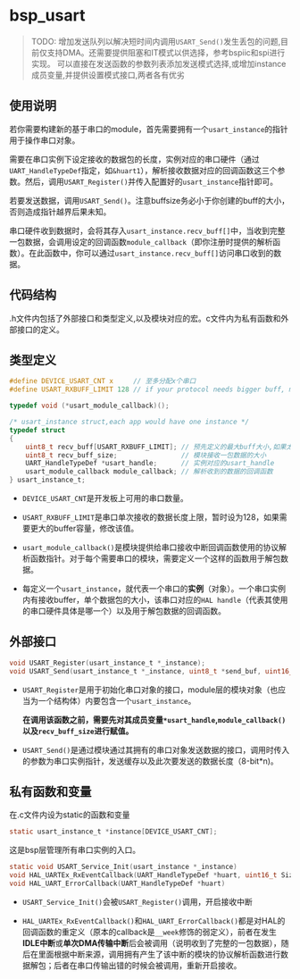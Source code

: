 # bsp_usart

> TODO: 增加发送队列以解决短时间内调用`USART_Send()`发生丢包的问题,目前仅支持DMA。还需要提供阻塞和IT模式以供选择，参考bspiic和spi进行实现。
> 可以直接在发送函数的参数列表添加发送模式选择,或增加instance成员变量,并提供设置模式接口,两者各有优劣

## 使用说明

若你需要构建新的基于串口的module，首先需要拥有一个`usart_instance`的指针用于操作串口对象。

需要在串口实例下设定接收的数据包的长度，实例对应的串口硬件（通过`UART_HandleTypeDef`指定，如`&huart1`），解析接收数据对应的回调函数这三个参数。然后，调用`USART_Register()`并传入配置好的`usart_instance`指针即可。

若要发送数据，调用`USART_Send()`。注意buffsize务必小于你创建的buff的大小，否则造成指针越界后果未知。

串口硬件收到数据时，会将其存入`usart_instance.recv_buff[]`中，当收到完整一包数据，会调用设定的回调函数`module_callback`（即你注册时提供的解析函数）。在此函数中，你可以通过`usart_instance.recv_buff[]`访问串口收到的数据。

## 代码结构

.h文件内包括了外部接口和类型定义,以及模块对应的宏。c文件内为私有函数和外部接口的定义。

## 类型定义

```c
#define DEVICE_USART_CNT x     // 至多分配x个串口
#define USART_RXBUFF_LIMIT 128 // if your protocol needs bigger buff, modify here

typedef void (*usart_module_callback)();

/* usart_instance struct,each app would have one instance */
typedef struct
{
    uint8_t recv_buff[USART_RXBUFF_LIMIT]; // 预先定义的最大buff大小,如果太小请修改USART_RXBUFF_LIMIT
    uint8_t recv_buff_size;                // 模块接收一包数据的大小
    UART_HandleTypeDef *usart_handle;      // 实例对应的usart_handle
    usart_module_callback module_callback; // 解析收到的数据的回调函数
} usart_instance_t;
```

- `DEVICE_USART_CNT`是开发板上可用的串口数量。

- `USART_RXBUFF_LIMIT`是串口单次接收的数据长度上限，暂时设为128，如果需要更大的buffer容量，修改该值。

- `usart_module_callback()`是模块提供给串口接收中断回调函数使用的协议解析函数指针。对于每个需要串口的模块，需要定义一个这样的函数用于解包数据。

- 每定义一个`usart_instance`，就代表一个串口的**实例**（对象）。一个串口实例内有接收buffer，单个数据包的大小，该串口对应的`HAL handle`（代表其使用的串口硬件具体是哪一个）以及用于解包数据的回调函数。


## 外部接口

```c
void USART_Register(usart_instance_t *_instance);
void USART_Send(usart_instance_t *_instance, uint8_t *send_buf, uint16_t send_size);
```

- `USART_Register`是用于初始化串口对象的接口，module层的模块对象（也应当为一个结构体）内要包含一个`usart_instance`。

  **在调用该函数之前，需要先对其成员变量`*usart_handle`,`module_callback()`以及`recv_buff_size`进行赋值。**

- `USART_Send()`是通过模块通过其拥有的串口对象发送数据的接口，调用时传入的参数为串口实例指针，发送缓存以及此次要发送的数据长度（8-bit\*n)。

## 私有函数和变量

在.c文件内设为static的函数和变量

```c
static usart_instance_t *instance[DEVICE_USART_CNT];
```

这是bsp层管理所有串口实例的入口。

```c
static void USART_Service_Init(usart_instance *_instance)
void HAL_UARTEx_RxEventCallback(UART_HandleTypeDef *huart, uint16_t Size)
void HAL_UART_ErrorCallback(UART_HandleTypeDef *huart)
```

- `USART_Service_Init()`会被`USART_Register()`调用，开启接收中断

- `HAL_UARTEx_RxEventCallback()`和`HAL_UART_ErrorCallback()`都是对HAL的回调函数的重定义（原本的callback是`__week`修饰的弱定义），前者在发生**IDLE中断**或**单次DMA传输中断**后会被调用（说明收到了完整的一包数据），随后在里面根据中断来源，调用拥有产生了该中断的模块的协议解析函数进行数据解包；后者在串口传输出错的时候会被调用，重新开启接收。